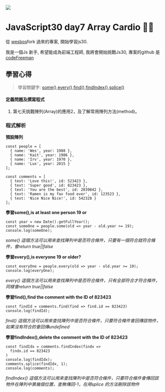 ![](https://javascript30.com/images/JS3-social-share.png)

# JavaScript30 day7 Array Cardio 💪💪

從 [wesbos](https://github.com/wesbos/JavaScript30)fork 過來的專案, 開始學習js30.

我是一個Js 新手, 希望能成為前端工程師, 我將會開始挑戰Js30, 專案的github 是 [codeFreeman](https://github.com/codeFreeman/JavaScript30)

## 學習心得

> 學習關鍵字: [some()](https://developer.mozilla.org/en-US/docs/Web/JavaScript/Reference/Global_Objects/Array/some),[every()](https://developer.mozilla.org/en-US/docs/Web/JavaScript/Reference/Global_Objects/Array/every),[find()](https://developer.mozilla.org/en-US/docs/Web/JavaScript/Reference/Global_Objects/Array/find),[findIndex()](https://developer.mozilla.org/en-US/docs/Web/JavaScript/Reference/Global_Objects/Array/findIndex),[splice()](https://developer.mozilla.org/zh-TW/docs/Web/JavaScript/Reference/Global_Objects/Array/splice)

#### 定義問題及撰寫程式

1. 第七天挑戰陣列(Array)的應用2，及了解常用陣列方法(method)。

### 程式解析

**預設陣列**

    const people = [
      { name: 'Wes', year: 1988 },
      { name: 'Kait', year: 1986 },
      { name: 'Irv', year: 1970 },
      { name: 'Lux', year: 2015 }
    ];

    const comments = [
      { text: 'Love this!', id: 523423 },
      { text: 'Super good', id: 823423 },
      { text: 'You are the best', id: 2039842 },
      { text: 'Ramen is my fav food ever', id: 123523 },
      { text: 'Nice Nice Nice!', id: 542328 }
    ];

**學習some(),is at least one person 19 or**

    const year = new Date().getFullYear();
    const someOne = people.some(old => year - old.year >= 19);
    console.log(someOne);

*some() 這個方法可以用來查找陣列中是否符合條件，只要有一個符合就符合條件，會return true||false*

**學習every(),is everyone 19 or older?**

    const everyOne = people.every(old => year - old.year >= 19);
    console.log(everyOne);

*every() 這個方法可以用來查找陣列中是否符合條件，只有全部符合才符合條件，同樣會return true||false*

**學習find(),find the comment with the ID of 823423**

    const findId = comments.find(find => find.id == 823423)
    console.log(findId);

*find() 這個方法可以用來查找陣列中是否符合條件，只要符合條件會回傳該物件，如果沒有符合的會回傳undefined*

**學習findIndex(),delete the comment with the ID of 823423**

    const findIdx = comments.findIndex(findx =>
      findx.id == 823423
    )
    console.log(findIdx);
    comments.splice(findIdx, 1);
    console.log(comments);

*findIndex() 這個方法可以用來查找陣列中是否符合條件，只要符合條件會傳回該物件在陣列中第幾個位置，查無傳回-1，在用splice 的方法刪除該物件*
